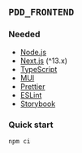 ## `PDD_FRONTEND`

### Needed

- [Node.js](https://nodejs.org/en)
- [Next.js](https://nextjs.org/) (^13.x)
- [TypeScript](https://www.typescriptlang.org/)
- [MUI](https://mui.com/)
- [Prettier](https://prettier.io/)
- [ESLint](https://eslint.org/)
- [Storybook](https://storybook.js.org/)

### Quick start

```
npm ci
```
